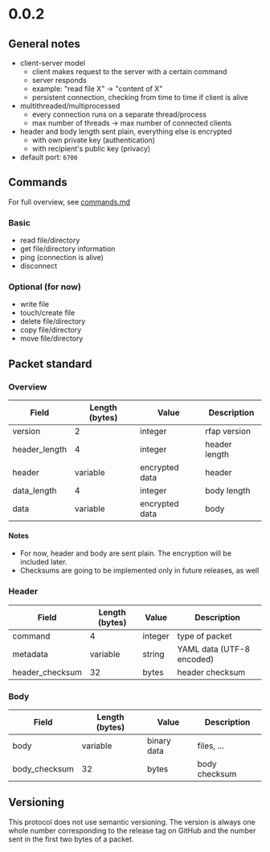 
# 0.0.2

## General notes

 - client-server model
   - client makes request to the server with a certain command
   - server responds
   - example: "read file X" -> "content of X"
   - persistent connection, checking from time to time if client is alive
 - multithreaded/multiprocessed
   - every connection runs on a separate thread/process
   - max number of threads -> max number of connected clients
 - header and body length sent plain, everything else is encrypted
   - with own private key (authentication)
   - with recipient's public key (privacy)
 - default port: `6700`

## Commands

For full overview, see [commands.md](./commands.md)

### Basic

 - read file/directory
 - get file/directory information
 - ping (connection is alive)
 - disconnect

### Optional (for now)

 - write file
 - touch/create file
 - delete file/directory
 - copy file/directory
 - move file/directory

## Packet standard

### Overview

| Field         | Length (bytes) | Value          | Description   |
|---------------|----------------|----------------|---------------|
| version       | 2              | integer        | rfap version  |
| header_length | 4              | integer        | header length |
| header        | variable       | encrypted data | header        |
| data_length   | 4              | integer        | body length   |
| data          | variable       | encrypted data | body          |

#### Notes

 - For now, header and body are sent plain. The encryption will be included later.
 - Checksums are going to be implemented only in future releases, as well

### Header

| Field           | Length (bytes) | Value   | Description               |
|-----------------|----------------|---------|---------------------------|
| command         | 4              | integer | type of packet            |
| metadata        | variable       | string  | YAML data (UTF-8 encoded) |
| header_checksum | 32             | bytes   | header checksum           |

### Body

| Field         | Length (bytes) | Value       | Description   |
|---------------|----------------|-------------|---------------|
| body          | variable       | binary data | files, ...    |
| body_checksum | 32             | bytes       | body checksum |

## Versioning

This protocol does not use semantic versioning. The version is always one whole
number corresponding to the release tag on GitHub and the number sent in the
first two bytes of a packet.

